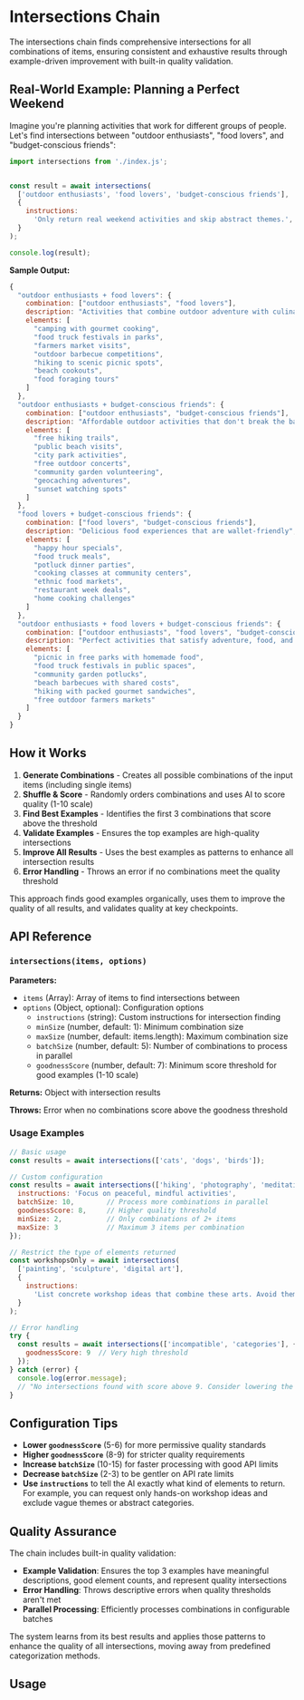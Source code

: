 # Intersections Chain

The intersections chain finds comprehensive intersections for all combinations of items, ensuring consistent and exhaustive results through example-driven improvement with built-in quality validation.

## Real-World Example: Planning a Perfect Weekend

Imagine you're planning activities that work for different groups of people. Let's find intersections between "outdoor enthusiasts", "food lovers", and "budget-conscious friends":

```javascript
import intersections from './index.js';


const result = await intersections(
  ['outdoor enthusiasts', 'food lovers', 'budget-conscious friends'],
  {
    instructions:
      'Only return real weekend activities and skip abstract themes.',
  }
);

console.log(result);
```

**Sample Output:**
```javascript
{
  "outdoor enthusiasts + food lovers": {
    combination: ["outdoor enthusiasts", "food lovers"],
    description: "Activities that combine outdoor adventure with culinary experiences",
    elements: [
      "camping with gourmet cooking",
      "food truck festivals in parks",
      "farmers market visits",
      "outdoor barbecue competitions",
      "hiking to scenic picnic spots",
      "beach cookouts",
      "food foraging tours"
    ]
  },
  "outdoor enthusiasts + budget-conscious friends": {
    combination: ["outdoor enthusiasts", "budget-conscious friends"],
    description: "Affordable outdoor activities that don't break the bank",
    elements: [
      "free hiking trails",
      "public beach visits",
      "city park activities",
      "free outdoor concerts",
      "community garden volunteering",
      "geocaching adventures",
      "sunset watching spots"
    ]
  },
  "food lovers + budget-conscious friends": {
    combination: ["food lovers", "budget-conscious friends"],
    description: "Delicious food experiences that are wallet-friendly",
    elements: [
      "happy hour specials",
      "food truck meals",
      "potluck dinner parties",
      "cooking classes at community centers",
      "ethnic food markets",
      "restaurant week deals",
      "home cooking challenges"
    ]
  },
  "outdoor enthusiasts + food lovers + budget-conscious friends": {
    combination: ["outdoor enthusiasts", "food lovers", "budget-conscious friends"],
    description: "Perfect activities that satisfy adventure, food, and budget needs",
    elements: [
      "picnic in free parks with homemade food",
      "food truck festivals in public spaces",
      "community garden potlucks",
      "beach barbecues with shared costs",
      "hiking with packed gourmet sandwiches",
      "free outdoor farmers markets"
    ]
  }
}
```

## How it Works

1. **Generate Combinations** - Creates all possible combinations of the input items (including single items)
2. **Shuffle & Score** - Randomly orders combinations and uses AI to score quality (1-10 scale)
3. **Find Best Examples** - Identifies the first 3 combinations that score above the threshold
4. **Validate Examples** - Ensures the top examples are high-quality intersections
5. **Improve All Results** - Uses the best examples as patterns to enhance all intersection results
6. **Error Handling** - Throws an error if no combinations meet the quality threshold

This approach finds good examples organically, uses them to improve the quality of all results, and validates quality at key checkpoints.

## API Reference

### `intersections(items, options)`

**Parameters:**
- `items` (Array): Array of items to find intersections between
- `options` (Object, optional): Configuration options
  - `instructions` (string): Custom instructions for intersection finding
  - `minSize` (number, default: 1): Minimum combination size
  - `maxSize` (number, default: items.length): Maximum combination size  
  - `batchSize` (number, default: 5): Number of combinations to process in parallel
  - `goodnessScore` (number, default: 7): Minimum score threshold for good examples (1-10 scale)

**Returns:** Object with intersection results

**Throws:** Error when no combinations score above the goodness threshold

### Usage Examples

```javascript
// Basic usage
const results = await intersections(['cats', 'dogs', 'birds']);

// Custom configuration
const results = await intersections(['hiking', 'photography', 'meditation'], {
  instructions: 'Focus on peaceful, mindful activities',
  batchSize: 10,        // Process more combinations in parallel
  goodnessScore: 8,     // Higher quality threshold
  minSize: 2,           // Only combinations of 2+ items
  maxSize: 3            // Maximum 3 items per combination
});

// Restrict the type of elements returned
const workshopsOnly = await intersections(
  ['painting', 'sculpture', 'digital art'],
  {
    instructions:
      'List concrete workshop ideas that combine these arts. Avoid themes or vague descriptions.',
  }
);

// Error handling
try {
  const results = await intersections(['incompatible', 'categories'], {
    goodnessScore: 9  // Very high threshold
  });
} catch (error) {
  console.log(error.message); 
  // "No intersections found with score above 9. Consider lowering the goodnessScore threshold or improving input quality."
}
```

## Configuration Tips

- **Lower `goodnessScore`** (5-6) for more permissive quality standards
- **Higher `goodnessScore`** (8-9) for stricter quality requirements  
- **Increase `batchSize`** (10-15) for faster processing with good API limits
- **Decrease `batchSize`** (2-3) to be gentler on API rate limits
- **Use `instructions`** to tell the AI exactly what kind of elements to return.
  For example, you can request only hands-on workshop ideas and exclude vague
  themes or abstract categories.

## Quality Assurance

The chain includes built-in quality validation:

- **Example Validation**: Ensures the top 3 examples have meaningful descriptions, good element counts, and represent quality intersections
- **Error Handling**: Throws descriptive errors when quality thresholds aren't met
- **Parallel Processing**: Efficiently processes combinations in configurable batches

The system learns from its best results and applies those patterns to enhance the quality of all intersections, moving away from predefined categorization methods.

## Usage

```javascript
